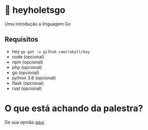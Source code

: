 # :metal: heyholetsgo

Uma introdução a linguagem Go

## Requisitos

* hey `go get -u github.com/rakyll/hey`
* node (opcional)
* npm (opcional)
* php (opcional)
* go (opcional)
* python 3.6 (opcional)
* flask (opcional)
* rust (opcional)

# O que está achando da palestra?

De sua opnião [aqui](https://gocomments.herokuapp.com/comments).
